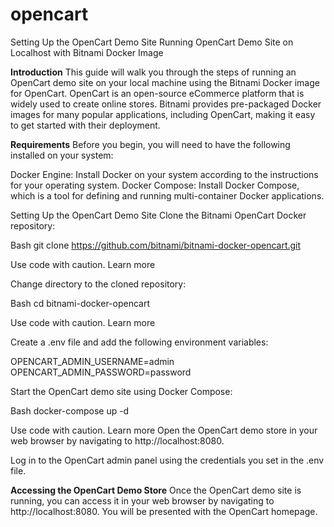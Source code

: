 # opencart

Setting Up the OpenCart Demo Site
Running OpenCart Demo Site on Localhost with Bitnami Docker Image

**Introduction**
This guide will walk you through the steps of running an OpenCart demo site on your local machine using the Bitnami Docker image for OpenCart. OpenCart is an open-source eCommerce platform that is widely used to create online stores. Bitnami provides pre-packaged Docker images for many popular applications, including OpenCart, making it easy to get started with their deployment.

**Requirements**
Before you begin, you will need to have the following installed on your system:

Docker Engine: Install Docker on your system according to the instructions for your operating system.
Docker Compose: Install Docker Compose, which is a tool for defining and running multi-container Docker applications.

Setting Up the OpenCart Demo Site
Clone the Bitnami OpenCart Docker repository:

Bash
git clone https://github.com/bitnami/bitnami-docker-opencart.git

Use code with caution. Learn more

Change directory to the cloned repository:

Bash
cd bitnami-docker-opencart

Use code with caution. Learn more

Create a .env file and add the following environment variables:

OPENCART_ADMIN_USERNAME=admin
OPENCART_ADMIN_PASSWORD=password

Start the OpenCart demo site using Docker Compose:

Bash
docker-compose up -d

Use code with caution. Learn more
Open the OpenCart demo store in your web browser by navigating to http://localhost:8080.

Log in to the OpenCart admin panel using the credentials you set in the .env file.

**Accessing the OpenCart Demo Store**
Once the OpenCart demo site is running, you can access it in your web browser by navigating to http://localhost:8080. You will be presented with the OpenCart homepage.

